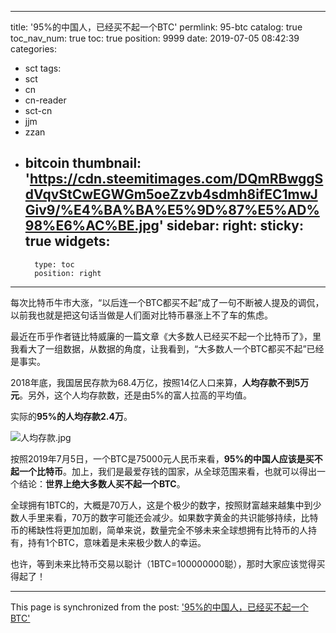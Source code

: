 
---
title: '95%的中国人，已经买不起一个BTC'
permlink: 95-btc
catalog: true
toc_nav_num: true
toc: true
position: 9999
date: 2019-07-05 08:42:39
categories:
- sct
tags:
- sct
- cn
- cn-reader
- sct-cn
- jjm
- zzan
- bitcoin
thumbnail: 'https://cdn.steemitimages.com/DQmRBwggSdVqvStCwEGWGm5oeZzvb4sdmh8ifEC1mwJGiv9/%E4%BA%BA%E5%9D%87%E5%AD%98%E6%AC%BE.jpg'
sidebar:
    right:
        sticky: true
widgets:
    -
        type: toc
        position: right
---


每次比特币牛市大涨，“以后连一个BTC都买不起”成了一句不断被人提及的调侃，以前我也就是把这句话当做是人们面对比特币暴涨上不了车的焦虑。

最近在币乎作者链比特威廉的一篇文章《大多数人已经买不起一个比特币了》，里我看大了一组数据，从数据的角度，让我看到，“大多数人一个BTC都买不起”已经是事实。

2018年底，我国居民存款为68.4万亿，按照14亿人口来算，**人均存款不到5万元**。另外，这个人均存款数，还是由5%的富人拉高的平均值。

实际的**95%的人均存款2.4万**。

![人均存款.jpg](https://cdn.steemitimages.com/DQmRBwggSdVqvStCwEGWGm5oeZzvb4sdmh8ifEC1mwJGiv9/%E4%BA%BA%E5%9D%87%E5%AD%98%E6%AC%BE.jpg)

按照2019年7月5日，一个BTC是75000元人民币来看，**95%的中国人应该是买不起一个比特币**。加上，我们是最爱存钱的国家，从全球范围来看，也就可以得出一个结论：**世界上绝大多数人买不起一个BTC**。

全球拥有1BTC的，大概是70万人，这是个极少的数字，按照财富越来越集中到少数人手里来看，70万的数字可能还会减少。如果数字黄金的共识能够持续，比特币的稀缺性将更加加剧，简单来说，数量完全不够未来全球想拥有比特币的人持有，持有1个BTC，意味着是未来极少数人的幸运。

也许，等到未来比特币交易以聪计（1BTC=100000000聪），那时大家应该觉得买得起了！

- - -

This page is synchronized from the post: ['95%的中国人，已经买不起一个BTC'](https://steemit.com/@yellowbird/95-btc)
